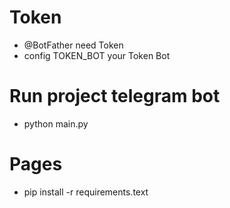 # Token
- @BotFather need Token 
- config TOKEN_BOT your Token Bot

# Run project telegram bot
- python main.py

# Pages
- pip install -r requirements.text